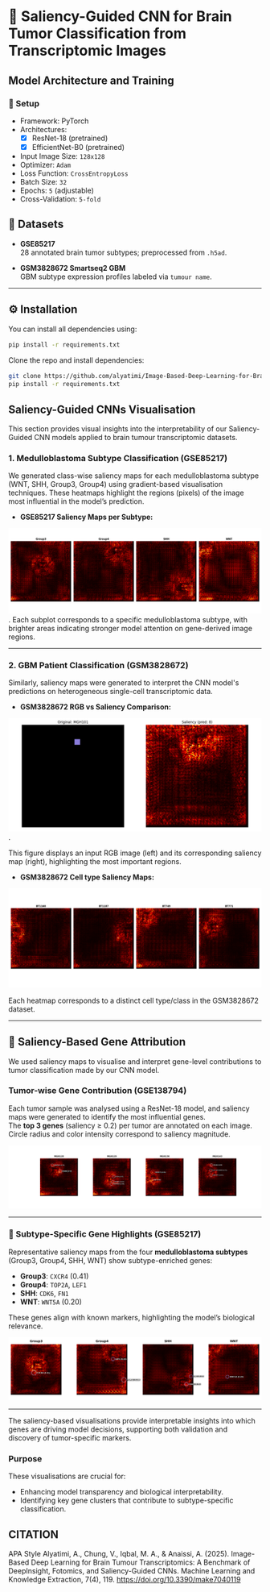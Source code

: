 # 🧠 Saliency-Guided CNN for Brain Tumor Classification from Transcriptomic Images

##  Model Architecture and Training

### 🔧 Setup
- Framework: PyTorch
- Architectures:
  - [x] ResNet-18 (pretrained)
  - [x] EfficientNet-B0 (pretrained)
- Input Image Size: `128x128`
- Optimizer: `Adam`
- Loss Function: `CrossEntropyLoss`
- Batch Size: `32`
- Epochs: `5` (adjustable)
- Cross-Validation: `5-fold`


## 🧬 Datasets

- **GSE85217**  
  28 annotated brain tumor subtypes; preprocessed from `.h5ad`.

- **GSM3828672 Smartseq2 GBM**  
  GBM subtype expression profiles labeled via `tumour name`.

---

## ⚙️ Installation

You can install all dependencies using:
```bash
pip install -r requirements.txt
```

Clone the repo and install dependencies:

```bash
git clone https://github.com/alyatimi/Image-Based-Deep-Learning-for-Brain-Tumour-Transcriptomics.git
pip install -r requirements.txt
```
## Saliency-Guided CNNs Visualisation

This section provides visual insights into the interpretability of our Saliency-Guided CNN models applied to brain tumour transcriptomic datasets.

### 1. Medulloblastoma Subtype Classification (GSE85217)

We generated class-wise saliency maps for each medulloblastoma subtype (WNT, SHH, Group3, Group4) using gradient-based visualisation techniques. These heatmaps highlight the regions (pixels) of the image most influential in the model’s prediction.

- **GSE85217 Saliency Maps per Subtype:**

![GSE85217 Saliency Maps](Figure/Figure_generate_saliencyGSE85217.png).
Each subplot corresponds to a specific medulloblastoma subtype, with brighter areas indicating stronger model attention on gene-derived image regions.

---

### 2. GBM Patient Classification (GSM3828672)

Similarly, saliency maps were generated to interpret the CNN model's predictions on heterogeneous single-cell transcriptomic data.

- **GSM3828672 RGB vs Saliency Comparison:**

![RGB vs Saliency - GSM3828672](Figure/RGBimag_pixelvsSaliency_GSM3828672.png).

This figure displays an input RGB image (left) and its corresponding saliency map (right), highlighting the most important regions.

- **GSM3828672 Cell type Saliency Maps:**

![Saliency GSM3828672](Figure/Figure_Saliency_GSM3828672.png)

Each heatmap corresponds to a distinct cell type/class in the GSM3828672 dataset.

---
## 🔬 Saliency-Based Gene Attribution

We used saliency maps to visualise and interpret gene-level contributions to tumor classification made by our CNN model.

###  Tumor-wise Gene Contribution (GSE138794)

Each tumor sample was analysed using a ResNet-18 model, and saliency maps were generated to identify the most influential genes.  
The **top 3 genes** (saliency ≥ 0.2) per tumor are annotated on each image.  
Circle radius and color intensity correspond to saliency magnitude.

![Tumor-wise Gene Contributions](Figure/Figure_6.png)

---

### 🧬 Subtype-Specific Gene Highlights (GSE85217)

Representative saliency maps from the four **medulloblastoma subtypes** (Group3, Group4, SHH, WNT) show subtype-enriched genes:

- **Group3**: `CXCR4` (0.41)  
- **Group4**: `TOP2A`, `LEF1`  
- **SHH**: `CDK6`, `FN1`  
- **WNT**: `WNT5A` (0.20)

These genes align with known markers, highlighting the model’s biological relevance.

![Subtype-Specific Gene Saliency](Figure/Saliencymaps_high-impactgenes_tumor_subtypes_GSE85217.png)

---

The saliency-based visualisations provide interpretable insights into which genes are driving model decisions, supporting both validation and discovery of tumor-specific markers.

### Purpose

These visualisations are crucial for:
- Enhancing model transparency and biological interpretability.
- Identifying key gene clusters that contribute to subtype-specific classification.


## CITATION 

APA Style
Alyatimi, A., Chung, V., Iqbal, M. A., & Anaissi, A. (2025). Image-Based Deep Learning for Brain Tumour Transcriptomics: A Benchmark of DeepInsight, Fotomics, and Saliency-Guided CNNs. Machine Learning and Knowledge Extraction, 7(4), 119. https://doi.org/10.3390/make7040119
